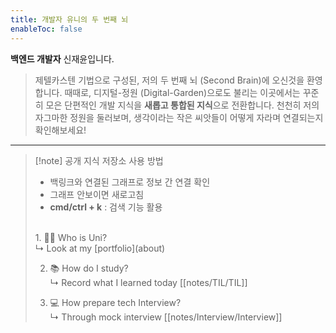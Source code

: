 ```yaml
---
title: 개발자 유니의 두 번째 뇌
enableToc: false
---
```


<strong>백엔드 개발자</strong> 신재윤입니다. <br>

> 제텔카스텐 기법으로 구성된, 저의 두 번째 뇌 (Second Brain)에 오신것을 환영합니다. 때때로, 디지털-정원 (Digital-Garden)으로도 불리는 이곳에서는 꾸준히 모은 단편적인 개발 지식을 <strong>새롭고 통합된 지식</strong>으로 전환합니다. 천천히 저의 자그마한 정원을 둘러보며,  생각이라는 작은 씨앗들이 어떻게 자라며 연결되는지 확인해보세요!

<hr>

> [!note] 공개 지식 저장소 사용 방법 
> - 백링크와 연결된 그래프로 정보 간 연결 확인
> - 그래프 안보이면 새로고침
> - **cmd/ctrl + k**  : 검색 기능 활용
> <br>
> 1.  🧑‍💻 Who is Uni? <br>
> ↳ Look at my [portfolio](about) <br> 
> 
> 2. 📚 How do I study? <br>
> ↳ Record what I learned today [[notes/TIL/TIL]] <br>
> 
> 3. 💻  How prepare tech Interview? <br>
> ↳ Through mock interview [[notes/Interview/Interview]] <br>
